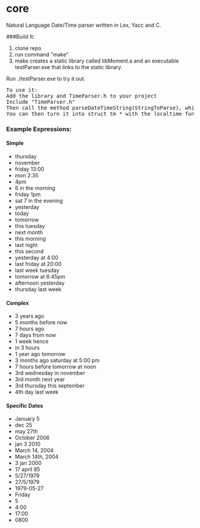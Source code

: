# core
Natural Language Date/Time parser written in Lex, Yacc and C.

###Build It:
1. clone repo
2. run command "make"
3. make creates a static library called libMoment.a and an executable testParser.exe that links to the static library.

Run ./testParser.exe to try it out. 


<pre>
To use it:
Add the library and TimeParser.h to your project
Include "TimeParser.h" 
Then call the method parseDateTimeString(StringToParse), which returns a double type (unix time).
You can then turn it into struct tm * with the localtime function but first would need to cast it to a time_t type.
</pre>


<h3>Example Expressions:</h3>

<h4>Simple</h4>
<ul>


<li>thursday</li>
<li>november</li>
<li>friday 13:00</li>
<li>mon 2:35</li>
<li>4pm</li>
<li>6 in the morning</li>
<li>friday 1pm</li>
<li>sat 7 in the evening</li>
<li>yesterday</li>
<li>today</li>
<li>tomorrow</li>
<li>this tuesday</li>
<li>next month</li>
<li>this morning</li>
<li>last night</li>
<li>this second</li>
<li>yesterday at 4:00</li>
<li>last friday at 20:00</li>
<li>last week tuesday</li>
<li>tomorrow at 6:45pm</li>
<li>afternoon yesterday</li>
<li>thursday last week</li>

</ul>
<h4>Complex</h4>
<ul>
<li>3 years ago</li>
<li>5 months before now</li>
<li>7 hours ago</li>
<li>7 days from now</li>
<li>1 week hence</li>
<li>in 3 hours</li>
<li>1 year ago tomorrow</li>
<li>3 months ago saturday at 5:00 pm</li>
<li>7 hours before tomorrow at noon</li>
<li>3rd wednesday in november</li>
<li>3rd month next year</li>
<li>3rd thursday this september</li>
<li>4th day last week</li>
</ul>

<h4>Specific Dates</h4>
<ul>
<li>January 5</li>
<li>dec 25</li>
<li>may 27th</li>
<li>October 2006</li>
<li>jan 3 2010</li>
<li>March 14, 2004</li>
<li>March 14th, 2004</li>
<li>3 jan 2000</li>
<li>17 april 85</li>
<li>5/27/1979</li>
<li>27/5/1979</li>
<li>1979-05-27</li>
<li>Friday</li>
<li>5</li>
<li>4:00</li>
<li>17:00</li>
<li>0800</li>
</ul>

